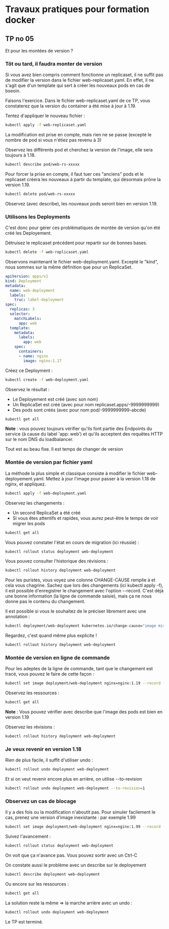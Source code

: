 # Travaux pratiques pour formation docker

## TP no 05

Et pour les montées de version ?

### Tôt ou tard, il faudra monter de version

Si vous avez bien compris comment fonctionne un replicaset, il ne suffit pas de modifier la version dans le fichier web-replicaset.yaml.
En effet, il ne s'agit que d'un template qui sert à créer les nouveaux pods en cas de bseoin.

Faisons l'exercice.
Dans le fichier web-replicaset.yaml de ce TP, vous constaterez que la version du container a été mise à jour à 1.19.

Tentez d'appliquer le nouveau fichier :

```bash
kubectl apply -f web-replicaset.yaml
```

La modification est prise en compte, mais rien ne se passe (excepté le nombre de pod si vous n'étiez pas revenu à 3)

Observez les différents pod et cherchez la version de l'image, elle sera toujours à 1.18.

```bash
kubectl describe pod/web-rs-xxxxx
```

Pour forcer la prise en compte, il faut tuer ces "anciens" pods et le replicaset créera les nouveaux à partir du template, qui désormais prône la version 1.19.

```bash
kubectl delete pod/web-rs-xxxxx
```

Observez (avec describe), les nouveaux pods seront bien en version 1.19.

### Utilisons les Deployments

C'est donc pour gérer ces problématiques de montée de version qu'on été créé les Deployement.

Détruisez le replicaset précédent pour repartir sur de bonnes bases.

```bash
kubectl delete -f web-replicaset.yaml
```

Observons maintenant le fichier web-deployment.yaml. Excepté le "kind", nous sommes sur la même définition que pour un ReplicaSet.

```yaml
apiVersion: apps/v1
kind: Deployment
metadata:
  name: web-deployment
  labels:
    truc: label-deployment
spec:
  replicas: 3
  selector:
    matchLabels:
      app: web
  template:
    metadata:
      labels:
        app: web
    spec:
      containers:
      - name: nginx
        image: nginx:1.17
```

Créez ce Deployment :

```bash
kubectl create -f web-deployment.yaml
```

Observez le résultat :
* Le Deployement est créé (avec son nom)
* Un ReplicaSet est créé (avec pour nom replicaset.apps/<nom-deployement>-9999999999)
* Des pods sont créés (avec pour nom pod/<nom-deployement>-9999999999-abcde)

```bash
kubectl get all
```

**Note** : vous pouvez toujours vérifier qu'ils font partie des Endpoints du service (à cause du label 'app: web') et qu'ils acceptent des requêtes HTTP sur le nom DNS du loadbalancer.

Tout est au beau fixe.
Il est temps de changer de version

### Montée de version par fichier yaml

La méthode la plus simple et classique consiste à modifier le fichier web-deployement.yaml.
Mettez à jour l'image pour passer à la version 1.18 de nginx, et appliquez.

```bash
kubectl apply -f web-deployment.yaml
```

Observez les changements :
* Un second ReplicaSet a été créé
* Si vous êtes attentifs et rapides, vous aurez peut-être le temps de voir migrer les pods

```bash
kubectl get all
```

Vous pouvez constater l'état en cours de migration (ici réussie) :

```bash
kubectl rollout status deployment web-deployment
```

Vous pouvez consulter l'historique des révisions :

```bash
kubectl rollout history deployment web-deployment
```

Pour les puristes, vous voyez une colonne CHANGE-CAUSE remplie à <none> et cela vous chagrine.
Sachez que lors des changements (ici kubectl apply -f), il est possible d'enregistrer le changement avec l'option --record.
C'est déjà une bonne information (la ligne de commande saisie), mais ça ne nous donne pas le contenu du changement.

Il est possible si vous le souhaitez de le préciser librement avec une annotation :

```bash
kubectl deployment/web-deployment kubernetes.io/change-cause="image mis à jour en 1.18" --record
```

Regardez, c'est quand même plus explicite !

```bash
kubectl rollout history deployment web-deployment
```

### Montée de version en ligne de commande

Pour les adeptes de la ligne de commande, tant que le changement est tracé, vous pouvez le faire de cette façon :

```bash
kubectl set image deployment/web-deployment nginx=nginx:1.19 --record
```

Observez les ressources :

```bash
kubectl get all
```

**Note** : Vous pouvez vérifier avec describe que l'image des pods est bien en version 1.19

Observez les révisions :

```bash
kubectl rollout history deployment web-deployment
```

### Je veux revenir en version 1.18 

Rien de plus facile, il suffit d'utiliser undo :

```bash
kubectl rollout undo deployment web-deployment
```

Et si on veut revenir encore plus en arrière, on utilise --to-revision

```bash
kubectl rollout undo deployment web-deployment --to-revision=1
```

### Observez un cas de blocage

Il y a des fois ou la modification n'aboutit pas.
Pour simuler facilement le cas, prenez une version d'image inexistante : par exemple 1.99

```bash
kubectl set image deployment/web-deployment nginx=nginx:1.99 --record
```

Suivez l'avancement :

```bash
kubectl rollout status deployment web-deployment
```

On voit que ça n'avance pas. Vous pouvez sortir avec un Ctrl-C

On constate aussi le problème avec un describe sur le deployement

```bash
kubectl describe deployment web-deployment
```

Ou encore sur les ressources :

```bash
kubectl get all
```

La solution reste la même => la marche arrière avec un undo :

```bash
kubectl rollout undo deployment web-deployment
```

Le TP est terminé.

